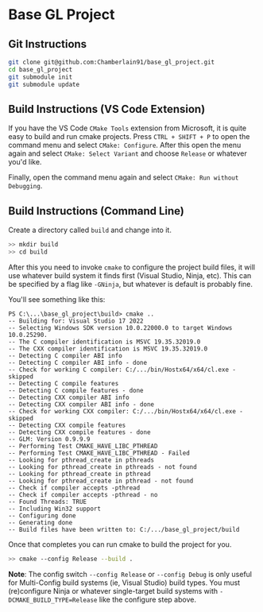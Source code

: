 Base GL Project
================================================================================

Git Instructions
--------------------------------------------------------------------------------

```sh
git clone git@github.com:Chamberlain91/base_gl_project.git
cd base_gl_project
git submodule init
git submodule update
```

Build Instructions (VS Code Extension)
--------------------------------------------------------------------------------

If you have the VS Code `CMake Tools` extension from Microsoft, it is quite easy 
to build and run cmake projects. Press `CTRL + SHIFT + P` to open the command 
menu and select `CMake: Configure`. After this open the menu again and select 
`CMake: Select Variant` and choose `Release` or whatever you'd like.

Finally, open the command menu again and select `CMake: Run without Debugging`.

Build Instructions (Command Line)
--------------------------------------------------------------------------------

Create a directory called `build` and change into it.

```sh
>> mkdir build
>> cd build
```

After this you need to invoke `cmake` to configure the project build files, 
it will use whatever build system it finds first (Visual Studio, Ninja, etc). 
This can be specified by a flag like `-GNinja`, but whatever is default is 
probably fine.

You'll see something like this:

```
PS C:\...\base_gl_project\build> cmake ..
-- Building for: Visual Studio 17 2022
-- Selecting Windows SDK version 10.0.22000.0 to target Windows 10.0.25290.
-- The C compiler identification is MSVC 19.35.32019.0
-- The CXX compiler identification is MSVC 19.35.32019.0
-- Detecting C compiler ABI info
-- Detecting C compiler ABI info - done
-- Check for working C compiler: C:/.../bin/Hostx64/x64/cl.exe - skipped
-- Detecting C compile features
-- Detecting C compile features - done
-- Detecting CXX compiler ABI info
-- Detecting CXX compiler ABI info - done
-- Check for working CXX compiler: C:/.../bin/Hostx64/x64/cl.exe - skipped
-- Detecting CXX compile features
-- Detecting CXX compile features - done
-- GLM: Version 0.9.9.9
-- Performing Test CMAKE_HAVE_LIBC_PTHREAD
-- Performing Test CMAKE_HAVE_LIBC_PTHREAD - Failed
-- Looking for pthread_create in pthreads
-- Looking for pthread_create in pthreads - not found
-- Looking for pthread_create in pthread
-- Looking for pthread_create in pthread - not found
-- Check if compiler accepts -pthread
-- Check if compiler accepts -pthread - no
-- Found Threads: TRUE
-- Including Win32 support
-- Configuring done
-- Generating done
-- Build files have been written to: C:/.../base_gl_project/build
```

Once that completes you can run cmake to build the project for you.

```sh
>> cmake --config Release --build .
```

**Note**: The config switch `--config Release` or `--config Debug` is only 
useful for Multi-Config build systems (ie, Visual Studio) build types. You must 
(re)configure Ninja or whatever single-target build systems with 
`-DCMAKE_BUILD_TYPE=Release` like the configure step above.
